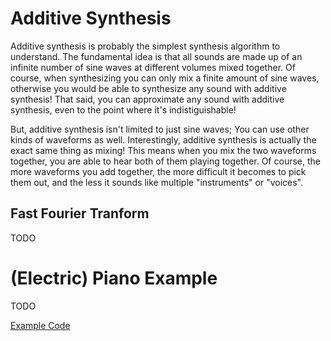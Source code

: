 # Additive Synthesis
Additive synthesis is probably the simplest synthesis algorithm to understand.
The fundamental idea is that all sounds are made up of an infinite number of
sine waves at different volumes mixed together.  Of course, when synthesizing
you can only mix a finite amount of sine waves, otherwise you would be able to
synthesize any sound with additive synthesis!  That said, you can approximate
any sound with additive synthesis, even to the point where it's
indistiguishable!

But, additive synthesis isn't limited to just sine waves; You can use other
kinds of waveforms as well.  Interestingly, additive synthesis is actually the
exact same thing as mixing!  This means when you mix the two waveforms together,
you are able to hear both of them playing together.  Of course, the more
waveforms you add together, the more difficult it becomes to pick them out, and
the less it sounds like multiple "instruments" or "voices".

## Fast Fourier Tranform
TODO

# (Electric) Piano Example
TODO

[Example Code](https://github.com/NibbleRealm/twang/blob/stable/examples/piano.rs)
